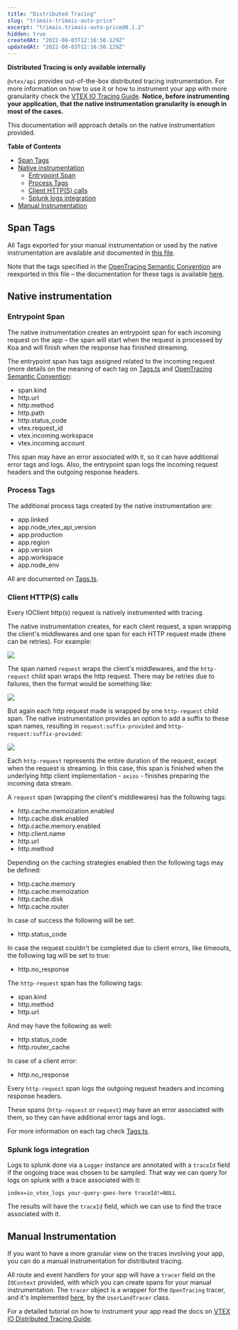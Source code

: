 ```yaml
---
title: "Distributed Tracing"
slug: "trimais-trimais-auto-price"
excerpt: "trimais.trimais-auto-price@0.1.2"
hidden: true
createdAt: "2022-08-03T12:16:50.129Z"
updatedAt: "2022-08-03T12:16:50.129Z"
---
```

**Distributed Tracing is only available internally**

`@vtex/api` provides out-of-the-box distributed tracing instrumentation. For more information on how
to use it or how to instrument your app with more granularity check the
[VTEX IO Tracing Guide](https://github.com/vtex/vtex-io-tracing-guide). **Notice, before
instrumenting your application, that the native instrumentation granularity is enough in most of the
cases.**

This documentation will approach details on the native instrumentation provided.

**Table of Contents**

- [Span Tags](#span-tags)
- [Native instrumentation](#native-instrumentation)
  - [Entrypoint Span](#entrypoint-span)
  - [Process Tags](#process-tags)
  - [Client HTTP(S) calls](#client-https-calls)
  - [Splunk logs integration](#splunk-logs-integration)
- [Manual Instrumentation](#manual-instrumentation)

## Span Tags

All Tags exported for your manual instrumentation or used by the native instrumentation are
available and documented in [this file](../src/tracing/Tags.ts).

Note that the tags specified in the
[OpenTracing Semantic Convention](https://github.com/opentracing/specification/blob/master/semantic_conventions.md)
are reexported in this file – the documentation for these tags is available
[here](https://github.com/opentracing/specification/blob/master/semantic_conventions.md).

## Native instrumentation

### Entrypoint Span

The native instrumentation creates an entrypoint span for each incoming request on the app – the
span will start when the request is processed by Koa and will finish when the response
has finished streaming.

The entrypoint span has tags assigned related to the incoming request (more details on the meaning
of each tag on [Tags.ts](../src/tracing/Tags.ts) and
[OpenTracing Semantic Convention](https://github.com/opentracing/specification/blob/master/semantic_conventions.md):

- span.kind
- http.url
- http.method
- http.path
- http.status_code
- vtex.request_id
- vtex.incoming.workspace
- vtex.incoming.account

This span may have an error associated with it, so it can have additional error tags and logs. Also,
the entrypoint span logs the incoming request headers and the outgoing response headers.

### Process Tags

The additional process tags created by the native instrumentation are:

- app.linked
- app.node_vtex_api_version
- app.production
- app.region
- app.version
- app.workspace
- app.node_env

All are documented on [Tags.ts](../src/tracing/Tags.ts).

### Client HTTP(S) calls

Every IOClient http(s) request is natively instrumented with tracing.

The native instrumentation creates, for each client request, a span wrapping the client's
middlewares and one span for each HTTP request made (there can be retries). For example:

<img src="./images/tracing-http-request1.png"/>

The span named `request` wraps the client's middlewares, and the `http-request` child span wraps the
http request. There may be retries due to failures, then the format would be something like:

<img src="./images/tracing-http-request2.png"/>

But again each http request made is wrapped by one `http-request` child span. The native
instrumentation provides an option to add a suffix to these span names, resulting in
`request:suffix-provided` and `http-request:suffix-provided`:

<img src="./images/tracing-http-request3.png"/>

Each `http-request` represents the entire duration of the request, except when the request is
streaming. In this case, this span is finished when the underlying http client implementation -
`axios` - finishes preparing the incoming data stream.

A `request` span (wrapping the client's middlewares) has the following tags:

- http.cache.memoization.enabled
- http.cache.disk.enabled
- http.cache.memory.enabled
- http.client.name
- http.url
- http.method

Depending on the caching strategies enabled then the following tags may be defined:

- http.cache.memory
- http.cache.memoization
- http.cache.disk
- http.cache.router

In case of success the following will be set:

- http.status_code

In case the request couldn't be completed due to client errors, like timeouts, the following tag
will be set to true:

- http.no_response

The `http-request` span has the following tags:

- span.kind
- http.method
- http.url

And may have the following as well:

- http.status_code
- http.router_cache

In case of a client error:

- http.no_response

Every `http-request` span logs the outgoing request headers and incoming response headers.

These spans (`http-request` or `request`) may have an error associated with them, so they can have
additional error tags and logs.

For more information on each tag check [Tags.ts](../src/tracing/Tags.ts).

### Splunk logs integration

Logs to splunk done via a `Logger` instance are annotated with a `traceId` field if the ongoing trace
was chosen to be sampled. That way we can query for logs on splunk with a trace associated with it:

```
index=io_vtex_logs your-query-goes-here traceId!=NULL
```

The results will have the `traceId` field, which we can use to find the trace associated with it.

## Manual Instrumentation

If you want to have a more granular view on the traces involving your app, you can do a manual
instrumentation for distributed tracing.

All route and event handlers for your app will have a `tracer` field on the `IOContext` provided,
with which you can create spans for your manual instrumentation. The `tracer` object is a wrapper for
the `OpenTracing` tracer, and it's implemented [here](../src/tracing/UserLandTracer.ts), by the
`UserLandTracer` class.

For a detailed tutorial on how to instrument your app read the docs on
[VTEX IO Distributed Tracing Guide](https://github.com/vtex/vtex-io-tracing-guide).
